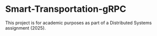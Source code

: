# Smart-Transportation-gRPC
This project is for academic purposes as part of a Distributed Systems assignment (2025).
